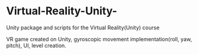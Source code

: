 # Virtual-Reality-Unity-
Unity package and scripts for the Virtual Reality(Unity) course

VR game created on Unity, gyroscopic movement implementation(roll, yaw, pitch), UI, level creation. 

